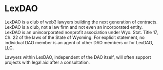 # LexDAO

LexDAO is a club of web3 lawyers building the next generation of contracts. LexDAO is a club, not a law firm and not even an incorporated entity. LexDAO is an unincorporated nonprofit association under Wyo. Stat. Title 17, Ch. 22 of the laws of the State of Wyoming. For explicit statement, no individual DAO member is an agent of other DAO members or for LexDAO, LLC.

Lawyers within LexDAO, independent of the DAO itself, will often support projects with legal aid after a consultation.